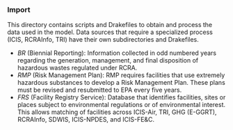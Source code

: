 ### Import ###

This directory contains scripts and Drakefiles to obtain and process the data used in the model. Data sources that require a specialized process (ICIS, RCRAInfo, TRI) have their own subdirectories and Drakefiles. 


* *BR* (Biennial Reporting): Information collected in odd numbered years regarding the generation, management, and final disposition of hazardous wastes regulated under RCRA. 
* *RMP* (Risk Management Plan): RMP requires facilities that use extremely hazardous substances to develop a Risk Management Plan. These plans must be revised and resubmitted to EPA every five years.
* *FRS* (Facility Registry Service): Database that identifies facilities, sites or places subject to environmental regulations or of environmental interest. This allows matching of facilities across ICIS-Air, TRI, GHG (E-GGRT), RCRAInfo, SDWIS, ICIS-NPDES, and ICIS-FE&C.
